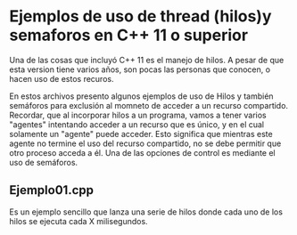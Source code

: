 # Ejemplos de uso de thread (hilos)y semaforos en C++ 11 o superior

Una de las cosas que incluyó C++ 11 es el manejo de hilos. A pesar de que esta version tiene varios años, son pocas las personas que conocen, o hacen uso de estos recuros.

En estos archivos presento algunos ejemplos de uso de Hilos y también semáforos para exclusión al momneto de acceder a un recurso compartido. Recordar, que al incorporar hilos a un programa, vamos a tener varios "agentes" intentando acceder a un recurso que es único, y en el cual solamente un "agente" puede acceder. Esto significa que mientras este agente no termine el uso del recurso compartido, no se debe permitir que otro proceso acceda a él. Una de las opciones de control es mediante el uso de semáforos.


## Ejemplo01.cpp

Es un ejemplo sencillo que lanza una serie de hilos donde cada uno de los hilos se ejecuta cada X milisegundos.